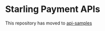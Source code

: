 # Starling Payment APIs

This repository has moved to [api-samples](https://github.com/starlingbank/api-samples/tree/master/ps-api-examples)
